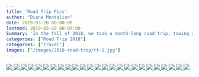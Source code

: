 ```yaml
---
title: 'Road Trip Pics'
author: "Diana Montalion"
date: 2019-03-20 00:00:00
lastmod: 2019-03-20 00:00:00
Summary: 'In the fall of 2018, we took a month-long road trip, towing a 25 foot travel trailer. Here are some highlights.'
categories: ["Road Trip 2018"]
categories: ["Travel"]
images: ["/images/2018-road-trip/rt-1.jpg"]
---
```

<a data-fancybox="gallery" href="/images/2018-road-trip/rt-1.jpg">
    <img src="/images/2018-road-trip/rt-1.jpg">
</a>
<a data-fancybox="gallery" href="/images/2018-road-trip/rt-2.gif">
<img src="/images/2018-road-trip/rt-2.gif">
</a>
<a data-fancybox="gallery" href="/images/2018-road-trip/rt-3.jpg">
<img src="/images/2018-road-trip/rt-3.jpg">
</a>
<a data-fancybox="gallery" href="/images/2018-road-trip/rt-4.jpg">
<img src="/images/2018-road-trip/rt-4.jpg">
</a>
<a data-fancybox="gallery" href="/images/2018-road-trip/rt-5.jpg">
<img src="/images/2018-road-trip/rt-5.jpg">
</a>
<a data-fancybox="gallery" href="/images/2018-road-trip/rt-6.jpg">
<img src="/images/2018-road-trip/rt-6.jpg">
</a>
<a data-fancybox="gallery" href="/images/2018-road-trip/rt-7.jpg">
<img src="/images/2018-road-trip/rt-7.jpg">
</a>
<a data-fancybox="gallery" href="/images/2018-road-trip/rt-8.jpg">
<img src="/images/2018-road-trip/rt-8.jpg">
</a>
<a data-fancybox="gallery" href="/images/2018-road-trip/rt-9.jpg">
<img src="/images/2018-road-trip/rt-9.jpg">
</a>
<a data-fancybox="gallery" href="/images/2018-road-trip/rt-10.jpg">
<img src="/images/2018-road-trip/rt-10.jpg">
</a>
<a data-fancybox="gallery" href="/images/2018-road-trip/rt-11.jpg">
<img src="/images/2018-road-trip/rt-11.jpg">
</a>
<a data-fancybox="gallery" href="/images/2018-road-trip/rt-12.jpg">
<img src="/images/2018-road-trip/rt-12.jpg">
</a>
<a data-fancybox="gallery" href="/images/2018-road-trip/rt-13.jpg">
<img src="/images/2018-road-trip/rt-13.jpg">
</a>
<a data-fancybox="gallery" href="/images/2018-road-trip/rt-14.jpg">
<img src="/images/2018-road-trip/rt-14.jpg">
</a>
<a data-fancybox="gallery" href="/images/2018-road-trip/rt-15.jpg">
<img src="/images/2018-road-trip/rt-15.jpg">
</a>
<a data-fancybox="gallery" href="/images/2018-road-trip/rt-15.jpg">
<img src="/images/2018-road-trip/rt-16.jpg">
</a>
<a data-fancybox="gallery" href="/images/2018-road-trip/rt-16.jpg">
<img src="/images/2018-road-trip/rt-17.jpg">
</a>
<a data-fancybox="gallery" href="/images/2018-road-trip/rt-18.jpg">
<img src="/images/2018-road-trip/rt-18.jpg">
</a>
<a data-fancybox="gallery" href="/images/2018-road-trip/rt-19.jpg">
<img src="/images/2018-road-trip/rt-19.jpg">
</a>
<a data-fancybox="gallery" href="/images/2018-road-trip/rt-20.jpg">
<img src="/images/2018-road-trip/rt-20.jpg">
</a>
<a data-fancybox="gallery" href="/images/2018-road-trip/rt-21.jpg">
<img src="/images/2018-road-trip/rt-21.jpg">
</a>
<a data-fancybox="gallery" href="/images/2018-road-trip/rt-22.jpg">
<img src="/images/2018-road-trip/rt-22.jpg">
</a>
<a data-fancybox="gallery" href="/images/2018-road-trip/rt-23.jpg">
<img src="/images/2018-road-trip/rt-23.jpg">
</a>
<a data-fancybox="gallery" href="/images/2018-road-trip/rt-24.jpg">
<img src="/images/2018-road-trip/rt-24.jpg">
</a>
<a data-fancybox="gallery" href="/images/2018-road-trip/rt-25.jpg">
<img src="/images/2018-road-trip/rt-25.jpg">
</a>
